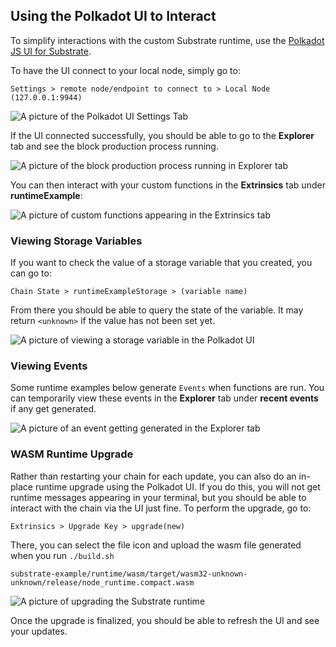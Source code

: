 ## Using the Polkadot UI to Interact

To simplify interactions with the custom Substrate runtime, use the
[Polkadot JS UI for Substrate](https://polkadot.js.org/apps).

To have the UI connect to your local node, simply go to:

```
Settings > remote node/endpoint to connect to > Local Node (127.0.0.1:9944)
```

![A picture of the Polkadot UI Settings Tab](https://i.imgur.com/1FpB5aM.png)

If the UI connected successfully, you should be able to go to the **Explorer** tab and see the block
production process running.

![A picture of the block production process running in Explorer tab](https://i.imgur.com/TXmM0cB.png)

You can then interact with your custom functions in the **Extrinsics** tab under **runtimeExample**:

![A picture of custom functions appearing in the Extrinsics tab](https://i.imgur.com/JFXSaHw.png)

### Viewing Storage Variables

If you want to check the value of a storage variable that you created, you can go to:

```
Chain State > runtimeExampleStorage > (variable name)
```

From there you should be able to query the state of the variable. It may return `<unknown>` if the
value has not been set yet.

![A picture of viewing a storage variable in the Polkadot UI](https://i.imgur.com/JLoWxc3.png)

### Viewing Events

Some runtime examples below generate `Events` when functions are run. You can temporarily view these
events in the **Explorer** tab under **recent events** if any get generated.

![A picture of an event getting generated in the Explorer tab](https://i.imgur.com/2jUtBUk.png)

### WASM Runtime Upgrade

Rather than restarting your chain for each update, you can also do an in-place runtime upgrade using
the Polkadot UI. If you do this, you will not get runtime messages appearing in your terminal, but
you should be able to interact with the chain via the UI just fine. To perform the upgrade, go to:

```
Extrinsics > Upgrade Key > upgrade(new)
```

There, you can select the file icon and upload the wasm file generated when you run `./build.sh`

```
substrate-example/runtime/wasm/target/wasm32-unknown-unknown/release/node_runtime.compact.wasm
```

![A picture of upgrading the Substrate runtime](https://i.imgur.com/rujS3p6.png)

Once the upgrade is finalized, you should be able to refresh the UI and see your updates.
